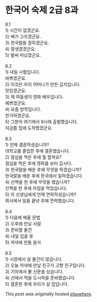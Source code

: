 # 한국어 숙제 2급 8과

<p>8.1<br>1) &#49884;&#44036;&#51060; &#50630;&#44192;&#44400;&#50836;.<br>2) &#48176;&#44032; &#44256;&#54532;&#44192;&#44400;&#50836;.<br>3) &#54620;&#44397;&#47568;&#51012; &#51096;&#54616;&#44192;&#44400;&#50836;.<br>4) &#51096;&#49373;&#44220;&#44192;&#44400;&#50836;.<br>5) &#48268;&#50024; &#46496;&#45228;&#44192;&#44400;&#50836;.<br><br>8.2<br>1) &#45236;&#51068; &#49884;&#54744;&#51077;&#45768;&#45796;.<br>&#48148;&#49240;&#44192;&#44400;&#50836;.<br>2) &#51060;&#44163;&#51008; &#50864;&#47532; &#50612;&#47672;&#45768;&#44032; &#47564;&#46304; &#44608;&#52824;&#51077;&#45768;&#45796;.<br>&#47579;&#51080;&#44192;&#44400;&#50836;.<br>3) &#51228; &#50668;&#46041;&#49373;&#51060; &#50689;&#54868; &#48176;&#50864;&#51077;&#45768;&#45796;.<br>&#50696;&#49240;&#44192;&#44400;&#50836;.<br>4) &#50836;&#51608; &#48169;&#54617;&#51077;&#45768;&#45796;.<br>&#54620;&#44032;&#54616;&#44192;&#44400;&#50836;.<br>5) &#44536;&#48516;&#51060; &#50668;&#44592;&#50640;&#49436; 9&#49884;&#50640; &#52636;&#48156;&#54664;&#49845;&#45768;&#45796;.<br>&#51648;&#44552;&#52196; &#51665;&#50640; &#46020;&#52265;&#54664;&#44192;&#44400;&#50836;.<br><br>8.3<br>1) &#50616;&#51228; &#44208;&#54844;&#54616;&#49512;&#49845;&#45768;&#44620;?<br>&#45824;&#54617;&#44368;&#47484; &#51320;&#50629;&#54620; &#54980;&#50640; &#44208;&#54844;&#54664;&#49845;&#45768;&#45796;.<br>2) &#51216;&#49900;&#51012; &#47673;&#51008; &#54980;&#50640; &#47960; &#54624;&#44620;&#50836;?<br>&#51216;&#49900;&#51012; &#47673;&#51008; &#54980;&#50640; &#50689;&#54868;&#47484; &#48372;&#47084; &#44049;&#49884;&#45796;.<br>3) &#54620;&#44397;&#47568;&#51012; &#48176;&#50868; &#54980;&#50640; &#47924;&#50631;&#51012; &#54616;&#44192;&#49845;&#45768;&#44620;?<br>&#54620;&#44397;&#47568;&#51012; &#48176;&#50868; &#54980;&#50640; &#54620;&#44397;&#50640;&#49436; &#51068;&#54616;&#44192;&#49845;&#45768;&#45796;.<br>4) &#49328;&#52293;&#51012; &#54620; &#54980;&#50640; &#47924;&#50631;&#51012; &#54664;&#49845;&#45768;&#44620;?<br>&#49328;&#52293;&#51012; &#54620; &#54980;&#50640; &#50500;&#52840;&#51012; &#47673;&#50632;&#49845;&#45768;&#45796;.<br>5) &#51060; &#49440;&#49373;&#45784;&#50640;&#44172; &#50616;&#51228; &#50672;&#46973;&#54616;&#49512;&#49845;&#45768;&#44620;?<br>&#54924;&#49324;&#50640;&#49436; &#51068;&#51012; &#45149;&#45240; &#54980;&#50640; &#50672;&#46973;&#54664;&#49845;&#45768;&#45796;.<br><br>8.4<br>1) &#45796;&#51020;&#50640; &#48176;&#50872; &#47928;&#48277;<br>2) &#50724;&#54980;&#50640; &#47564;&#45216; &#49324;&#46988;<br>3) &#51456;&#48708;&#54624; &#47932;&#44148;<br>4) &#45236;&#51068; &#51077;&#51012; &#50743;<br>5) &#51200;&#45377;&#50640; &#47564;&#46308; &#51020;&#49885;<br><br>8.5<br>1) &#49884;&#51109;&#50640;&#49436; &#49332; &#47932;&#44148;&#51060; &#47566;&#49845;&#45768;&#45796;.<br>2) &#50724;&#45720; &#51200;&#45377;&#50640; &#47564;&#45216; &#52828;&#44396;&#44032; &#44256;&#54693; &#52828;&#44396;&#51077;&#45768;&#45796;.<br>3) &#44592;&#52264;&#50640;&#49436; &#48380; &#49888;&#47928;&#51012; &#49344;&#49845;&#45768;&#45796;.<br>4) &#49328;&#50640;&#49436; &#47673;&#51012; &#46020;&#49884;&#46973;&#51012; &#51456;&#48708;&#54664;&#49845;&#45768;&#45796;.<br>5) &#44208;&#54844;&#54620; &#54980;&#50640; &#50864;&#47532;&#44032; &#49332; &#51665;&#51077;&#45768;&#45796;.</p>


*This post was originally hosted [elsewhere](http://planspace.blogspot.com/2009/03/2-8.html).*

